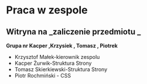 # Praca w zespole
## Witryna na _zaliczenie przedmiotu _
**Grupa nr Kacper ,Krzysiek , Tomasz , Piotrek**
- Krzysztof Małek-kierownik zespolu 
- Kacper Żurwik-Struktura Strony 
- Tomasz Skierkiewski-Struktura Strony
- Piotr Rochmiński - CSS